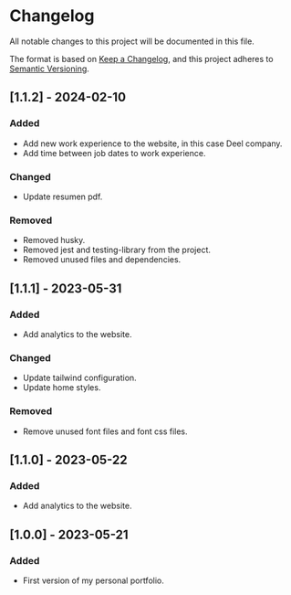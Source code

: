 # Changelog

All notable changes to this project will be documented in this file.

The format is based on [Keep a Changelog](https://keepachangelog.com/en/1.1.0/),
and this project adheres to [Semantic Versioning](https://semver.org/spec/v2.0.0.html).

## [1.1.2] - 2024-02-10

### Added

- Add new work experience to the website, in this case Deel company.
- Add time between job dates to work experience.

### Changed

- Update resumen pdf.

### Removed

- Removed husky.
- Removed jest and testing-library from the project.
- Removed unused files and dependencies.

## [1.1.1] - 2023-05-31

### Added

- Add analytics to the website.

### Changed

- Update tailwind configuration.
- Update home styles.

### Removed

- Remove unused font files and font css files.

## [1.1.0] - 2023-05-22

### Added

- Add analytics to the website.

## [1.0.0] - 2023-05-21

### Added

- First version of my personal portfolio.
